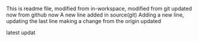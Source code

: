 This is readme file, modified from in-workspace, modified from git updated now from github now
A new line added in source(git) 
Adding a new line, updating the last line
making a change from the origin
updated

latest updat

